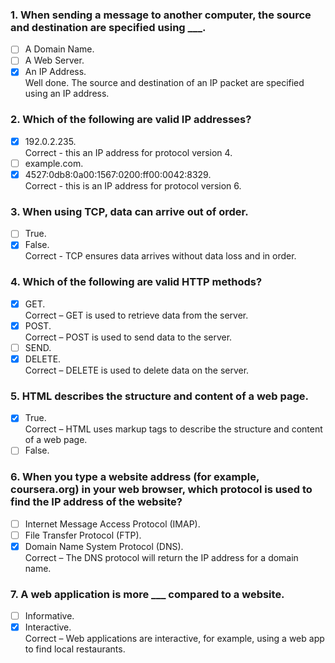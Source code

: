 ### 1. When sending a message to another computer, the source and destination are specified using \_\_\_.

- [ ] A Domain Name.
- [ ] A Web Server.
- [x] An IP Address. <br>
      Well done. The source and destination of an IP packet are specified using an IP address.

### 2. Which of the following are valid IP addresses?

- [x] 192.0.2.235. <br>
      Correct - this an IP address for protocol version 4.
- [ ] example.com.
- [x] 4527:0db8:0a00:1567:0200:ff00:0042:8329. <br>
      Correct - this is an IP address for protocol version 6.

### 3. When using TCP, data can arrive out of order.

- [ ] True.
- [x] False. <br>
      Correct - TCP ensures data arrives without data loss and in order.

### 4. Which of the following are valid HTTP methods?

- [x] GET. <br>
      Correct – GET is used to retrieve data from the server.
- [x] POST. <br>
      Correct – POST is used to send data to the server.
- [ ] SEND.
- [x] DELETE. <br>
      Correct – DELETE is used to delete data on the server.

### 5. HTML describes the structure and content of a web page.

- [x] True. <br>
      Correct – HTML uses markup tags to describe the structure and content of a web page.
- [ ] False.

### 6. When you type a website address (for example, coursera.org) in your web browser, which protocol is used to find the IP address of the website?

- [ ] Internet Message Access Protocol (IMAP).
- [ ] File Transfer Protocol (FTP).
- [x] Domain Name System Protocol (DNS). <br>
      Correct – The DNS protocol will return the IP address for a domain name.

### 7. A web application is more \_\_\_ compared to a website.

- [ ] Informative.
- [x] Interactive. <br>
      Correct – Web applications are interactive, for example, using a web app to find local restaurants.
